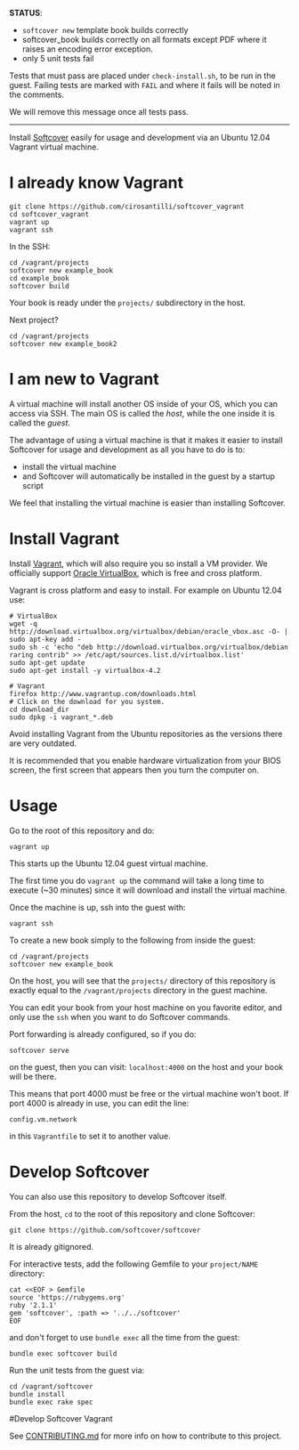 **STATUS**: 

- `softcover new` template book builds correctly
- softcover_book builds correctly on all formats except PDF where it raises an encoding error exception.
- only 5 unit tests fail

Tests that must pass are placed under `check-install.sh`, to be run in the guest. Failing tests are marked with `FAIL` and where it fails will be noted in the comments.

We will remove this message once all tests pass.

---

Install [Softcover](https://github.com/softcover/softcover) easily for usage and development via an Ubuntu 12.04 Vagrant virtual machine.

# I already know Vagrant

    git clone https://github.com/cirosantilli/softcover_vagrant
    cd softcover_vagrant
    vagrant up
    vagrant ssh

In the SSH:

    cd /vagrant/projects
    softcover new example_book
    cd example_book
    softcover build

Your book is ready under the `projects/` subdirectory in the host.

Next project?

    cd /vagrant/projects
    softcover new example_book2

# I am new to Vagrant

A virtual machine will install another OS inside of your OS, which you can access via SSH. The main OS is called the *host*, while the one inside it is called the *guest*.

The advantage of using a virtual machine is that it makes it easier to install Softcover for usage and development as all you have to do is to:

- install the virtual machine
- and Softcover will automatically be installed in the guest by a startup script

We feel that installing the virtual machine is easier than installing Softcover.

# Install Vagrant

Install [Vagrant](http://www.vagrantup.com/), which will also require you so install a VM provider. We officially support [Oracle VirtualBox](https://www.virtualbox.org/), which is free and cross platform.

Vagrant is cross platform and easy to install. For example on Ubuntu 12.04 use:

    # VirtualBox
    wget -q http://download.virtualbox.org/virtualbox/debian/oracle_vbox.asc -O- | sudo apt-key add -
    sudo sh -c 'echo "deb http://download.virtualbox.org/virtualbox/debian raring contrib" >> /etc/apt/sources.list.d/virtualbox.list'
    sudo apt-get update
    sudo apt-get install -y virtualbox-4.2

    # Vagrant
    firefox http://www.vagrantup.com/downloads.html
    # Click on the download for you system.
    cd download_dir
    sudo dpkg -i vagrant_*.deb

Avoid installing Vagrant from the Ubuntu repositories as the versions there are very outdated.

It is recommended that you enable hardware virtualization from your BIOS screen, the first screen that appears then you turn the computer on.

# Usage

Go to the root of this repository and do:

    vagrant up

This starts up the Ubuntu 12.04 guest virtual machine.

The first time you do `vagrant up` the command will take a long time to execute (~30 minutes) since it will download and install the virtual machine.

Once the machine is up, ssh into the guest with:

    vagrant ssh

To create a new book simply to the following from inside the guest:

    cd /vagrant/projects
    softcover new example_book

On the host, you will see that the `projects/` directory of this repository is exactly equal to the `/vagrant/projects` directory in the guest machine.

You can edit your book from your host machine on you favorite editor, and only use the `ssh` when you want to do Softcover commands.

Port forwarding is already configured, so if you do:

    softcover serve

on the guest, then you can visit: `localhost:4000` on the host and your book will be there.

This means that port 4000 must be free or the virtual machine won't boot. If port 4000 is already in use, you can edit the line:

    config.vm.network

in this `Vagrantfile` to set it to another value.

# Develop Softcover

You can also use this repository to develop Softcover itself.

From the host, `cd` to the root of this repository and clone Softcover:

    git clone https://github.com/softcover/softcover

It is already gitignored.

For interactive tests, add the following Gemfile to your `project/NAME` directory:

    cat <<EOF > Gemfile
    source 'https://rubygems.org'
    ruby '2.1.1'
    gem 'softcover', :path => '../../softcover'
    EOF

and don't forget to use `bundle exec` all the time from the guest:

    bundle exec softcover build

Run the unit tests from the guest via:

    cd /vagrant/softcover
    bundle install
    bundle exec rake spec

#Develop Softcover Vagrant

See [CONTRIBUTING.md](CONTRIBUTING.md) for more info on how to contribute to this project.
